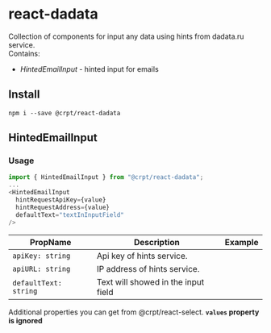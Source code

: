 # react-dadata

Collection of components for input any data using hints from dadata.ru service.<br>
Contains:
- _HintedEmailInput_ - hinted input for emails

## Install ##
`npm i --save @crpt/react-dadata`

## HintedEmailInput ##
### Usage ###
```javascript
import { HintedEmailInput } from "@crpt/react-dadata"; 
...
<HintedEmailInput
  hintRequestApiKey={value}
  hintRequestAddress={value}
  defaultText="textInInputField"
/>
```

| PropName | Description | Example |
|---|---|---|
| `apiKey: string`  | Api key of hints service. |   |
| `apiURL: string`  | IP address of hints service. |   |
| `defaultText: string`  | Text will showed in the input field |   |

Additional properties you can get from @crpt/react-select. __`values` property is ignored__
